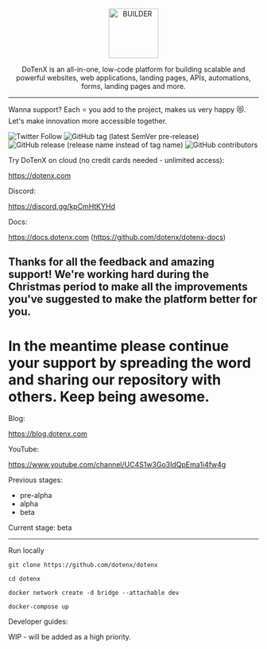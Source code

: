 <br />
<p align="center">
<img alt="BUILDER" src="https://app.dotenx.com/static/media/logo.678522740bc0af21222e.png" width="100" />
</p>
<p align="center">
  DoTenX is an all-in-one, low-code platform for building scalable and powerful websites, web applications, landing pages, APIs, automations, forms, landing pages and more.
</p>

---

Wanna support? Each ⭐ you add to the project, makes us very happy 😻. Let's make innovation more accessible together.

![Twitter Follow](https://img.shields.io/twitter/follow/Do10X?style=social) ![GitHub tag (latest SemVer pre-release)](https://img.shields.io/github/v/tag/dotenx/dotenx?include_prereleases) ![GitHub release (release name instead of tag name)](https://img.shields.io/github/v/release/dotenx/dotenx?include_prereleases) ![GitHub contributors](https://img.shields.io/github/contributors/dotenx/dotenx)

Try DoTenX on cloud (no credit cards needed - unlimited access):

https://dotenx.com


Discord:

https://discord.gg/kpCmHtKYHd

Docs:

https://docs.dotenx.com (https://github.com/dotenx/dotenx-docs)

<h2>Thanks for all the feedback and amazing support! We're working hard during the Christmas period to make all the improvements you've suggested to make the platform better for you.</h2>

<h1>In the meantime please continue your support by spreading the word and sharing our repository with others. Keep being awesome.</h1>


Blog:

https://blog.dotenx.com

YouTube:

https://www.youtube.com/channel/UC4S1w3Go3IdQpEma1i4fw4g

Previous stages:
- pre-alpha
- alpha
- beta


Current stage: beta

---

Run locally

```
git clone https://github.com/dotenx/dotenx

cd dotenx

docker network create -d bridge --attachable dev

docker-compose up
```

Developer guides:

WIP - will be added as a high priority.

